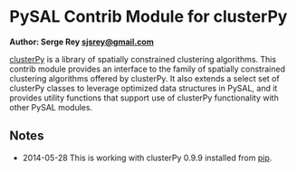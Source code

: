 # PySAL Contrib Module for clusterPy

**Author: Serge Rey <sjsrey@gmail.com>**


[clusterPy][cp] is a library of spatially constrained clustering algorithms.  This contrib module provides an interface to the family of spatially constrained clustering algorithms offered by clusterPy. It also extends a select set of clusterPy classes to leverage optimized data structures in PySAL, and it provides utility functions that support use of clusterPy functionality with other PySAL modules.


## Notes

- 2014-05-28 This is working with clusterPy 0.9.9 installed from [pip][pip].

[cp]: http://www.rise-group.org/risem/clusterpy/
[cpr]: https://github.com/clusterpy/clusterpy
[pip]: https://pypi.python.org/pypi/clusterPy/0.9.9
